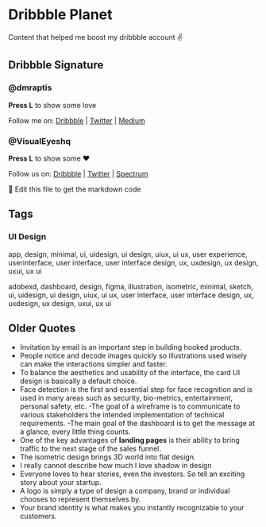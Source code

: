 # Dribbble Planet
Content that helped me boost my dribbble account ✌

## Dribbble Signature

### @dmraptis
<strong>Press L</strong>  to show some love

Follow me on:
<a href="https://dribbble.com/dmraptis" rel="nofollow noreferrer">Dribbble</a> | <a href="https://twitter.com/d__raptis" rel="nofollow noreferrer">Twitter</a> | <a href="https://medium.com/@dmraptis" rel="nofollow noreferrer">Medium</a>

### @VisualEyeshq

<strong>Press L</strong>  to show some ❤️

Follow us on:
<a href="https://dribbble.com/VisualEyesHQ" rel="nofollow noreferrer">Dribbble</a> | <a href="https://twitter.com/VisualEyesHQ" rel="nofollow noreferrer">Twitter</a> | <a href="https://spectrum.chat/visualeyes-designers?tab=posts" rel="nofollow noreferrer">Spectrum</a>

🧠 Edit this file to get the markdown code

## Tags
	
### UI Design

app, design, minimal, ui, uidesign, ui design, uiux, ui ux, user experience, userinterface, user interface, user interface design, ux, uxdesign, ux design, uxui, ux ui

adobexd, dashboard, design, figma, illustration, isometric, minimal, sketch, ui, uidesign, ui design, uiux, ui ux, user interface, user interface design, ux, uxdesign, ux design, uxui, ux ui 

## Older Quotes

- Invitation by email is an important step in building hooked products.
- People notice and decode images quickly so illustrations used wisely can make the interactions simpler and faster. 
- To balance the aesthetics and usability of the interface, the card UI design is basically a default choice.
- Face detection is the first and essential step for face recognition and is used in many areas such as security, bio-metrics, entertainment, personal safety, etc.
-The goal of a wireframe is to communicate to various stakeholders the intended implementation of technical requirements.
-The main goal of the dashboard is to get the message at a glance, every little thing counts.
- One of the key advantages of <strong>landing pages</strong> is their ability to bring traffic to the next stage of the sales funnel.
- The isometric design brings 3D world into flat design. 
- I really cannot describe how much I love shadow in design
- Everyone loves to hear stories, even the investors. So tell an exciting story about your startup.
- A logo is simply a type of design a company, brand or individual chooses to represent themselves by.
- Your brand identity is what makes you instantly recognizable to your customers.
